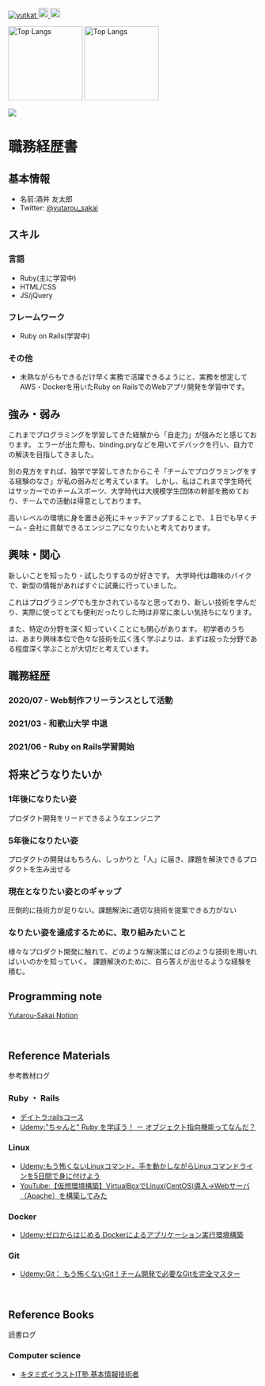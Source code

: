 

<!-- badge -->
<p align="left"> 
  <a href="https://github.com/Yutarou-Sakai/Yutarou-Sakai/">
    <img src="https://komarev.com/ghpvc/?username=Yutarou-Sakai" alt="yutkat" />
  </a>
  <a href="http://twitter.com/yutarou_sakai">
    <img height="20" src="https://img.shields.io/twitter/follow/yutarou_sakai?label=Twitter&logo=twitter&style=flat" />
  </a>
  <a href="https://github.com/Yutarou-Sakai">
    <img height="20" src="https://img.shields.io/github/followers/Yutarou-Sakai?label=follow&logo=github&style=flat" />
  </a>
</p>


<!-- graph -->
<p align="left"> 
  <img alt="Top Langs" height="150px" src="https://github-readme-stats.vercel.app/api/top-langs/?username=Yutarou-Sakai&layout=compact" />
  <img alt="Top Langs" height="150px" src="https://github-readme-stats.vercel.app/api?username=Yutarou-Sakai&count_private=true&show_icons=true" />
</p>


<!-- GitHub grass graph -->
<img src="https://grass-graph.appspot.com/images/Yutarou-Sakai.png">




# 職務経歴書

## 基本情報
- 名前:酒井 友太郎
- Twitter: [@yutarou_sakai](https://twitter.com/yutarou_sakai)

## スキル
### 言語
- Ruby(主に学習中)
- HTML/CSS
- JS/jQuery

### フレームワーク
- Ruby on Rails(学習中)

### その他
- 未熟ながらもできるだけ早く実務で活躍できるようにと、実務を想定してAWS・Dockerを用いたRuby on RailsでのWebアプリ開発を学習中です。

## 強み・弱み
これまでプログラミングを学習してきた経験から「自走力」が強みだと感じております。
エラーが出た際も、binding.pryなどを用いてデバックを行い、自力での解決を目指してきました。

別の見方をすれば、独学で学習してきたからこそ「チームでプログラミングをする経験のなさ」が私の弱みだと考えています。
しかし、私はこれまで学生時代はサッカーでのチームスポーツ、大学時代は大規模学生団体の幹部を務めており、チームでの活動は得意としております。

高いレベルの環境に身を置き必死にキャッチアップすることで、１日でも早くチーム・会社に貢献できるエンジニアになりたいと考えております。


## 興味・関心
新しいことを知ったり・試したりするのが好きです。
大学時代は趣味のバイクで、新型の情報があればすぐに試乗に行っていました。

これはプログラミングでも生かされているなと思っており、新しい技術を学んだり、実際に使ってとても便利だったりした時は非常に楽しい気持ちになります。

また、特定の分野を深く知っていくことにも関心があります。
初学者のうちは、あまり興味本位で色々な技術を広く浅く学ぶよりは、まずは絞った分野である程度深く学ぶことが大切だと考えています。


## 職務経歴
### 2020/07 - Web制作フリーランスとして活動
### 2021/03 - 和歌山大学 中退
### 2021/06 - Ruby on Rails学習開始


## 将来どうなりたいか
### 1年後になりたい姿
プロダクト開発をリードできるようなエンジニア

### 5年後になりたい姿
プロダクトの開発はもちろん、しっかりと「人」に届き、課題を解決できるプロダクトを生み出せる

### 現在となりたい姿とのギャップ
圧倒的に技術力が足りない。課題解決に適切な技術を提案できる力がない

### なりたい姿を達成するために、取り組みたいこと
様々なプロダクト開発に触れて、どのような解決策にはどのような技術を用いればいいのかを知っていく。
課題解決のために、自ら答えが出せるような経験を積む。


<!-- My Develop log  -->
## Programming note
[Yutarou-Sakai Notion](https://lumpy-sailor-fc3.notion.site/MyDevelopLog-52a306633ab341bca7f2c9eea2c9ea45)


<br>


<!-- reference Materials  -->
## Reference Materials
参考教材ログ

### Ruby ・ Rails
- [デイトラ:railsコース](https://www.daily-trial.com/ruby)
- [Udemy:"ちゃんと" Ruby を学ぼう！ ー オブジェクト指向機能ってなんだ？](https://www.udemy.com/course/ruby-ruby/)

### Linux
- [Udemy:もう怖くないLinuxコマンド。手を動かしながらLinuxコマンドラインを5日間で身に付けよう](https://www.udemy.com/course/unscared_linux/)
- [YouTube:【仮想環境構築】VirtualBoxでLinux(CentOS)導入→Webサーバ（Apache）を構築してみた](https://www.youtube.com/watch?v=IcGNJVmRPo0&list=LL&index=1)

### Docker
- [Udemy:ゼロからはじめる Dockerによるアプリケーション実行環境構築](https://www.udemy.com/course/docker-k/)

### Git
- [Udemy:Git： もう怖くないGit！チーム開発で必要なGitを完全マスター](https://www.udemy.com/course/unscared_git/)

<br>

<!-- reference Books  -->
## Reference Books
読書ログ

### Computer science
- [キタミ式イラストIT塾 基本情報技術者](https://www.amazon.co.jp/dp/4297117819/)


